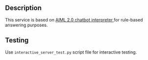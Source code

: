 ## Description

This service is based on [AIML 2.0 chatbot interpreter ](https://github.com/keiffster/program-y) for rule-based answering purposes.

## Testing

Use `interactive_server_test.py` script file for interactive testing.

